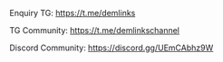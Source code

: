 Enquiry TG: https://t.me/demlinks

TG Community: https://t.me/demlinkschannel

Discord Community: https://discord.gg/UEmCAbhz9W
